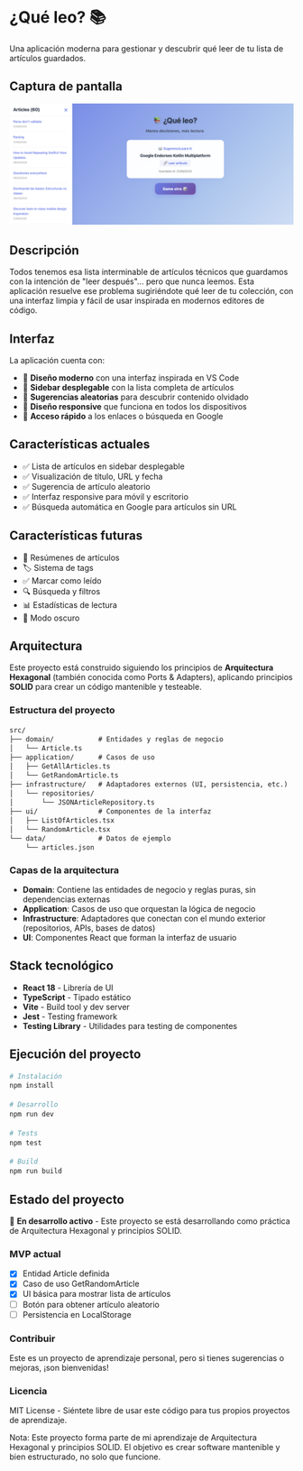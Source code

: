 # ¿Qué leo? 📚

Una aplicación moderna para gestionar y descubrir qué leer de tu lista de artículos guardados.

## Captura de pantalla

![¿Qué leo? App](./screenshots/app.png)

## Descripción

Todos tenemos esa lista interminable de artículos técnicos que guardamos con la intención de "leer después"... pero que nunca leemos. Esta aplicación resuelve ese problema sugiriéndote qué leer de tu colección, con una interfaz limpia y fácil de usar inspirada en modernos editores de código.

## Interfaz

La aplicación cuenta con:

- 🧩 **Diseño moderno** con una interfaz inspirada en VS Code
- 🔀 **Sidebar desplegable** con la lista completa de artículos
- 🎲 **Sugerencias aleatorias** para descubrir contenido olvidado
- 📱 **Diseño responsive** que funciona en todos los dispositivos
- 🔗 **Acceso rápido** a los enlaces o búsqueda en Google

## Características actuales

- ✅ Lista de artículos en sidebar desplegable
- ✅ Visualización de título, URL y fecha
- ✅ Sugerencia de artículo aleatorio
- ✅ Interfaz responsive para móvil y escritorio
- ✅ Búsqueda automática en Google para artículos sin URL

## Características futuras

- 📝 Resúmenes de artículos
- 🏷️ Sistema de tags
- ✅ Marcar como leído
- 🔍 Búsqueda y filtros
- 📊 Estadísticas de lectura
- 🌙 Modo oscuro

## Arquitectura

Este proyecto está construido siguiendo los principios de **Arquitectura Hexagonal** (también conocida como Ports & Adapters), aplicando principios **SOLID** para crear un código mantenible y testeable.

### Estructura del proyecto

```
src/
├── domain/           # Entidades y reglas de negocio
│   └── Article.ts
├── application/      # Casos de uso
│   ├── GetAllArticles.ts
│   └── GetRandomArticle.ts
├── infrastructure/   # Adaptadores externos (UI, persistencia, etc.)
│   └── repositories/
│       └── JSONArticleRepository.ts
├── ui/               # Componentes de la interfaz
│   ├── ListOfArticles.tsx
│   └── RandomArticle.tsx
└── data/             # Datos de ejemplo
    └── articles.json
```

### Capas de la arquitectura

- **Domain**: Contiene las entidades de negocio y reglas puras, sin dependencias externas
- **Application**: Casos de uso que orquestan la lógica de negocio
- **Infrastructure**: Adaptadores que conectan con el mundo exterior (repositorios, APIs, bases de datos)
- **UI**: Componentes React que forman la interfaz de usuario

## Stack tecnológico

- **React 18** - Librería de UI
- **TypeScript** - Tipado estático
- **Vite** - Build tool y dev server
- **Jest** - Testing framework
- **Testing Library** - Utilidades para testing de componentes

## Ejecución del proyecto

```bash
# Instalación
npm install

# Desarrollo
npm run dev

# Tests
npm test

# Build
npm run build
```

## Estado del proyecto

🚧 **En desarrollo activo** - Este proyecto se está desarrollando como práctica de Arquitectura Hexagonal y principios SOLID.

### MVP actual
- [x] Entidad Article definida
- [x] Caso de uso GetRandomArticle
- [x] UI básica para mostrar lista de artículos
- [ ] Botón para obtener artículo aleatorio
- [ ] Persistencia en LocalStorage

### Contribuir
Este es un proyecto de aprendizaje personal, pero si tienes sugerencias o mejoras, ¡son bienvenidas!

### Licencia
MIT License - Siéntete libre de usar este código para tus propios proyectos de aprendizaje.

Nota: Este proyecto forma parte de mi aprendizaje de Arquitectura Hexagonal y principios SOLID. El objetivo es crear software mantenible y bien estructurado, no solo que funcione.
